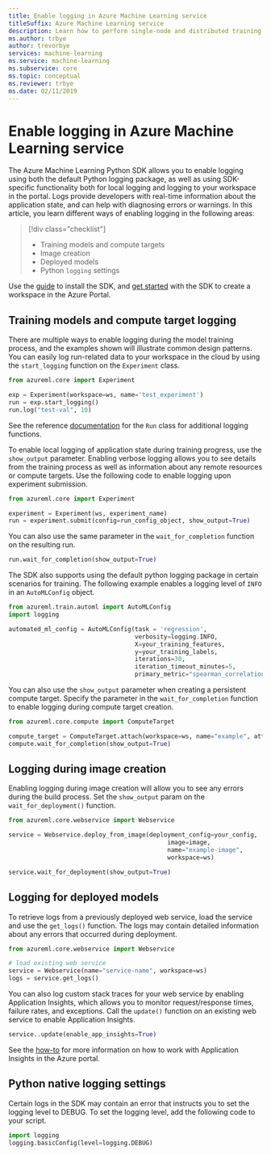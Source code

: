 ```yaml
---
title: Enable logging in Azure Machine Learning service
titleSuffix: Azure Machine Learning service
description: Learn how to perform single-node and distributed training of traditional machine learning and deep learning models using Azure Machine Learning services Estimator class
ms.author: trbye
author: trevorbye
services: machine-learning
ms.service: machine-learning
ms.subservice: core
ms.topic: conceptual
ms.reviewer: trbye
ms.date: 02/11/2019
---
```


# Enable logging in Azure Machine Learning service

The Azure Machine Learning Python SDK allows you to enable logging using both the default Python logging package, as well as using SDK-specific functionality both for local logging and logging to your workspace in the portal. Logs provide developers with real-time information about the application state, and can help with diagnosing errors or warnings. In this article, you learn different ways of enabling logging in the following areas:

> [!div class="checklist"]
> * Training models and compute targets
> * Image creation
> * Deployed models
> * Python `logging` settings

Use the [guide](https://docs.microsoft.com/python/api/overview/azure/ml/install?view=azure-ml-py) to install the SDK, and [get started](https://docs.microsoft.com/azure/machine-learning/service/quickstart-create-workspace-with-python) with the SDK to create a workspace in the Azure Portal.

## Training models and compute target logging

There are multiple ways to enable logging during the model training process, and the examples shown will illustrate common design patterns. You can easily log run-related data to your workspace in the cloud by using the `start_logging` function on the `Experiment` class.

```python
from azureml.core import Experiment

exp = Experiment(workspace=ws, name='test_experiment')
run = exp.start_logging()
run.log("test-val", 10)
```

See the reference [documentation](https://docs.microsoft.com/python/api/azureml-core/azureml.core.run(class)?view=azure-ml-py) for the `Run` class for additional logging functions.

To enable local logging of application state during training progress, use the `show_output` parameter. Enabling verbose logging allows you to see details from the training process as well as information about any remote resources or compute targets. Use the following code to enable logging upon experiment submission.

```python
from azureml.core import Experiment

experiment = Experiment(ws, experiment_name)
run = experiment.submit(config=run_config_object, show_output=True)
```

You can also use the same parameter in the `wait_for_completion` function on the resulting run.

```python
run.wait_for_completion(show_output=True)
```

The SDK also supports using the default python logging package in certain scenarios for training. The following example enables a logging level of `INFO` in an `AutoMLConfig` object.

```python
from azureml.train.automl import AutoMLConfig
import logging

automated_ml_config = AutoMLConfig(task = 'regression',
                                   verbosity=logging.INFO,
                                   X=your_training_features,
                                   y=your_training_labels,
                                   iterations=30,
                                   iteration_timeout_minutes=5,
                                   primary_metric="spearman_correlation")
```

You can also use the `show_output` parameter when creating a persistent compute target. Specify the parameter in the `wait_for_completion` function to enable logging during compute target creation.

```python
from azureml.core.compute import ComputeTarget

compute_target = ComputeTarget.attach(workspace=ws, name="example", attach_configuration=config)
compute.wait_for_completion(show_output=True)
```

## Logging during image creation

Enabling logging during image creation will allow you to see any errors during the build process. Set the `show_output` param on the `wait_for_deployment()` function.

```python
from azureml.core.webservice import Webservice

service = Webservice.deploy_from_image(deployment_config=your_config,
                                            image=image,
                                            name="example-image",
                                            workspace=ws)

service.wait_for_deployment(show_output=True)
```

## Logging for deployed models

To retrieve logs from a previously deployed web service, load the service and use the `get_logs()` function. The logs may contain detailed information about any errors that occurred during deployment.

```python
from azureml.core.webservice import Webservice

# load existing web service
service = Webservice(name="service-name", workspace=ws)
logs = service.get_logs()
```

You can also log custom stack traces for your web service by enabling Application Insights, which allows you to monitor request/response times, failure rates, and exceptions. Call the `update()` function on an existing web service to enable Application Insights.

```python
service..update(enable_app_insights=True)
```

See the [how-to](how-to-enable-app-insights.md#enable-and-disable-in-the-portal) for more information on how to work with Application Insights in the Azure portal.

## Python native logging settings

Certain logs in the SDK may contain an error that instructs you to set the logging level to DEBUG. To set the logging level, add the following code to your script.

```python
import logging
logging.basicConfig(level=logging.DEBUG)
```